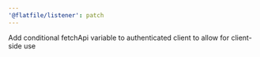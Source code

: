 ```yaml
---
'@flatfile/listener': patch
---
```


Add conditional fetchApi variable to authenticated client to allow for client-side use
